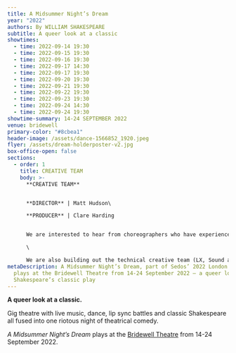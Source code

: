 ```yaml
---
title: A Midsummer Night’s Dream
year: "2022"
authors: By WILLIAM SHAKESPEARE
subtitle: A queer look at a classic
showtimes:
  - time: 2022-09-14 19:30
  - time: 2022-09-15 19:30
  - time: 2022-09-16 19:30
  - time: 2022-09-17 14:30
  - time: 2022-09-17 19:30
  - time: 2022-09-20 19:30
  - time: 2022-09-21 19:30
  - time: 2022-09-22 19:30
  - time: 2022-09-23 19:30
  - time: 2022-09-24 14:30
  - time: 2022-09-24 19:30
showtime-summary: 14-24 SEPTEMBER 2022
venue: bridewell
primary-color: "#8cbea1"
header-image: /assets/dance-1566852_1920.jpeg
flyer: /assets/dream-holderposter-v2.jpg
box-office-open: false
sections:
  - order: 1
    title: CREATIVE TEAM
    body: >-
      **CREATIVE TEAM**


      **DIRECTOR** | Matt Hudson\

      **PRODUCER** | Clare Harding


      We are interested to hear from choreographers who have experience in commercial pop, and maybe voguing. Also, on the hunt for assistant directors from the LGBT+ community to come and get involved, no experience necessary. Please contact us on [midsummer@sedos.co.uk](mailto:midsummer@sedos.co.uk)\

      \

      We are also building out the technical creative team (LX, Sound and Staging) so get in touch on [midsummer@sedos.co.uk](mailto:midsummer@sedos.co.uk) if you are interested.
metaDescription: A Midsummer Night’s Dream, part of Sedos’ 2022 London season,
  plays at the Bridewell Theatre from 14-24 September 2022 – a queer look at
  Shakespeare’s classic play
---
```

**A queer look at a classic.** 

Gig theatre with live music, dance, lip sync battles and classic Shakespeare all fused into one riotous night of theatrical comedy.

*A Midsummer Night’s Dream* plays at the [Bridewell Theatre](https://sedos.co.uk/venues/bridewell) from 14-24 September 2022.